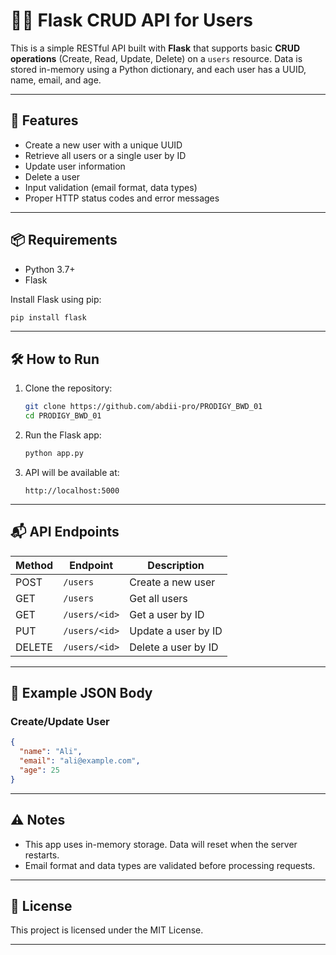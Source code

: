 # 🧑‍💻 Flask CRUD API for Users

This is a simple RESTful API built with **Flask** that supports basic **CRUD operations** (Create, Read, Update, Delete) on a `users` resource. Data is stored in-memory using a Python dictionary, and each user has a UUID, name, email, and age.

---

## 🚀 Features

- Create a new user with a unique UUID
- Retrieve all users or a single user by ID
- Update user information
- Delete a user
- Input validation (email format, data types)
- Proper HTTP status codes and error messages

---

## 📦 Requirements

- Python 3.7+
- Flask

Install Flask using pip:

```bash
pip install flask
```

---

## 🛠️ How to Run

1. Clone the repository:
   ```bash
   git clone https://github.com/abdii-pro/PRODIGY_BWD_01
   cd PRODIGY_BWD_01
   ```

2. Run the Flask app:
   ```bash
   python app.py
   ```

3. API will be available at:  
   ```
   http://localhost:5000
   ```

---

## 📬 API Endpoints

| Method | Endpoint         | Description              |
|--------|------------------|--------------------------|
| POST   | `/users`         | Create a new user        |
| GET    | `/users`         | Get all users            |
| GET    | `/users/<id>`    | Get a user by ID         |
| PUT    | `/users/<id>`    | Update a user by ID      |
| DELETE | `/users/<id>`    | Delete a user by ID      |

---

## 📝 Example JSON Body

### Create/Update User

```json
{
  "name": "Ali",
  "email": "ali@example.com",
  "age": 25
}
```

---

## ⚠️ Notes

- This app uses in-memory storage. Data will reset when the server restarts.
- Email format and data types are validated before processing requests.

---

## 📄 License

This project is licensed under the MIT License.

---
